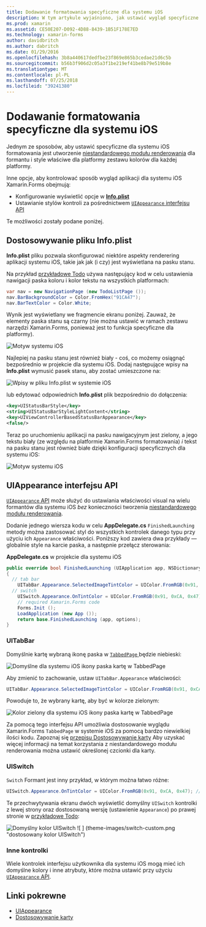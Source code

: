 ```yaml
---
title: Dodawanie formatowania specyficzne dla systemu iOS
description: W tym artykule wyjaśniono, jak ustawić wygląd specyficzne dla systemu iOS bez korzystania z niestandardowego modułu renderowania zestawu narzędzi Xamarin.Forms.
ms.prod: xamarin
ms.assetid: CE50E207-D092-4D88-8439-1B51F178E7ED
ms.technology: xamarin-forms
author: davidbritch
ms.author: dabritch
ms.date: 01/29/2016
ms.openlocfilehash: 3b8a440617dedfbe23f869e865b3cedae21d6c5b
ms.sourcegitcommit: b56b3f906d2c05a3f1be219ef41be8b79e519b8e
ms.translationtype: MT
ms.contentlocale: pl-PL
ms.lasthandoff: 07/25/2018
ms.locfileid: "39241380"
---
```

# <a name="adding-ios-specific-formatting"></a>Dodawanie formatowania specyficzne dla systemu iOS

Jednym ze sposobów, aby ustawić specyficzne dla systemu iOS formatowania jest utworzenie [niestandardowego modułu renderowania](~/xamarin-forms/app-fundamentals/custom-renderer/index.md) dla formantu i style właściwe dla platformy zestawu kolorów dla każdej platformy.

Inne opcje, aby kontrolować sposób wygląd aplikacji dla systemu iOS Xamarin.Forms obejmują:

* Konfigurowanie wyświetlić opcje w [ **Info.plist**](#info-plist)
* Ustawianie stylów kontroli za pośrednictwem [ `UIAppearance` interfejsu API](#uiappearance)

Te możliwości zostały podane poniżej.

<a name="info-plist"/>

## <a name="customizing-infoplist"></a>Dostosowywanie pliku Info.plist

**Info.plist** pliku pozwala skonfigurować niektóre aspekty renderering aplikacji systemu iOS, takie jak jak (i czy) jest wyświetlana na pasku stanu.

Na przykład [przykładowe Todo](https://developer.xamarin.com/samples/xamarin-forms/Todo/) używa następujący kod w celu ustawienia nawigacji paska koloru i kolor tekstu na wszystkich platformach:

```csharp
var nav = new NavigationPage (new TodoListPage ());
nav.BarBackgroundColor = Color.FromHex("91CA47");
nav.BarTextColor = Color.White;
```

Wynik jest wyświetlany we fragmencie ekranu poniżej. Zauważ, że elementy paska stanu są czarny (nie można ustawić w ramach zestawu narzędzi Xamarin.Forms, ponieważ jest to funkcja specyficzne dla platformy).

![](theme-images/status-default-sml.png "Motyw systemu iOS")

Najlepiej na pasku stanu jest również biały - coś, co możemy osiągnąć bezpośrednio w projekcie dla systemu iOS. Dodaj następujące wpisy na **Info.plist** wymusić pasek stanu, aby zostać umieszczone na:

![](theme-images/info-plist.png "Wpisy w pliku Info.plist w systemie iOS")

lub edytować odpowiednich **Info.plist** plik bezpośrednio do dołączenia:

```xml
<key>UIStatusBarStyle</key>
<string>UIStatusBarStyleLightContent</string>
<key>UIViewControllerBasedStatusBarAppearance</key>
<false/>
```

Teraz po uruchomieniu aplikacji na pasku nawigacyjnym jest zielony, a jego tekstu biały (ze względu na platformie Xamarin.Forms formatowania) *i* tekst na pasku stanu jest również białe dzięki konfiguracji specyficznych dla systemu iOS:

![](theme-images/status-white-sml.png "Motyw systemu iOS")

<a name="uiappearance"/>

## <a name="uiappearance-api"></a>UIAppearance interfejsu API

[ `UIAppearance` API](~/ios/user-interface/ios-ui/introduction-to-the-appearance-api.md) może służyć do ustawiania właściwości visual na wielu formantów dla systemu iOS *bez* konieczności tworzenia [niestandardowego modułu renderowania](~/xamarin-forms/app-fundamentals/custom-renderer/index.md).

Dodanie jednego wiersza kodu w celu **AppDelegate.cs** `FinishedLaunching` metody można zastosować styl do wszystkich kontrolek danego typu przy użyciu ich `Appearance` właściwości. Poniższy kod zawiera dwa przykłady — globalnie style na karcie paska, a następnie przełącz sterowania:

**AppDelegate.cs** w projekcie dla systemu iOS

```csharp
public override bool FinishedLaunching (UIApplication app, NSDictionary options)
{
  // tab bar
    UITabBar.Appearance.SelectedImageTintColor = UIColor.FromRGB(0x91, 0xCA, 0x47); // green
  // switch
    UISwitch.Appearance.OnTintColor = UIColor.FromRGB(0x91, 0xCA, 0x47); // green
    // required Xamarin.Forms code
    Forms.Init ();
    LoadApplication (new App ());
    return base.FinishedLaunching (app, options);
}
```

### <a name="uitabbar"></a>UITabBar

Domyślnie kartę wybraną ikonę paska w [ `TabbedPage` ](~/xamarin-forms/app-fundamentals/navigation/tabbed-page.md) będzie niebieski:

![](theme-images/tabbar-default.png "Domyślne dla systemu iOS ikony paska kartę w TabbedPage")

Aby zmienić to zachowanie, ustaw `UITabBar.Appearance` właściwości:

```csharp
UITabBar.Appearance.SelectedImageTintColor = UIColor.FromRGB(0x91, 0xCA, 0x47); // green
```

Powoduje to, że wybrany kartę, aby być w kolorze zielonym:

![](theme-images/tabbar-custom.png "Kolor zielony dla systemu iOS ikony paska kartę w TabbedPage")

Za pomocą tego interfejsu API umożliwia dostosowanie wyglądu Xamarin.Forms `TabbedPage` w systemie iOS za pomocą bardzo niewielkiej ilości kodu. Zapoznaj się [przepisu Dostosowywanie karty](https://github.com/xamarin/recipes/tree/master/Recipes/xamarin-forms/iOS/customize-tabs) Aby uzyskać więcej informacji na temat korzystania z niestandardowego modułu renderowania można ustawić określonej czcionki dla karty.

### <a name="uiswitch"></a>UISwitch

`Switch` Formant jest inny przykład, w którym można łatwo różne:

```csharp
UISwitch.Appearance.OnTintColor = UIColor.FromRGB(0x91, 0xCA, 0x47); // green
```

Te przechwytywania ekranu dwóch wyświetlić domyślny `UISwitch` kontrolki z lewej strony oraz dostosowaną wersję (ustawienie `Appearance`) po prawej stronie w [przykładowe Todo](https://developer.xamarin.com/samples/xamarin-forms/Todo/):

![](theme-images/switch-default.png "Domyślny kolor UISwitch") ![ ] (theme-images/switch-custom.png "dostosowany kolor UISwitch")

### <a name="other-controls"></a>Inne kontrolki

Wiele kontrolek interfejsu użytkownika dla systemu iOS mogą mieć ich domyślne kolory i inne atrybuty, które można ustawić przy użyciu [ `UIAppearance` API](~/ios/user-interface/ios-ui/introduction-to-the-appearance-api.md).



## <a name="related-links"></a>Linki pokrewne

- [UIAppearance](~/ios/user-interface/ios-ui/introduction-to-the-appearance-api.md)
- [Dostosowywanie karty](https://github.com/xamarin/recipes/tree/master/Recipes/xamarin-forms/iOS/customize-tabs)
